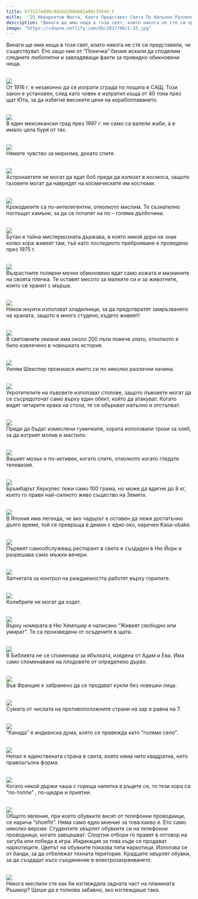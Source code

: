 ```yaml
---
title: b73157e89bc9da5d200eb82a9dc19544_t
mitle:  "25 Невероятни Факта, Които Представят Света По Напълно Различен Начин!"
description: "Винаги ще има неща в този свят, които никога не сте си представяли, че съществуват. Ето защо ние от &qout;Поничка&qout; бихме искали да споделим следните любопитни и завладяващ"
image: "https://cdnone.netlify.com/db/2017/06/1-33.jpg"
---
```


 <p>Винаги ще има неща в този свят, които никога не сте си представяли, че съществуват. Ето защо ние от “Поничка” бихме искали да споделим следните любопитни и завладяващи факти за привидно обикновени неща.</p>      <p> <br/><img src="https://cdnone.netlify.com/db/2017/06/1-33.jpg"/><br/> От 1916 г. е незаконно да се изпрати сграда по пощата в САЩ. Този закон е установен, след като човек е изпратил къща от 40 тона през щат Юта, за да избегне високите цени на корабоплаването.</p>  <p> <br/><img src="https://cdnone.netlify.com/db/2017/06/2-32.jpg"/><br/> В един мексикански град през 1997 г. не само са валели жаби, а е имало цяла буря от тях.</p> <p> <br/><img src="https://cdnone.netlify.com/db/2017/06/3-34.jpg"/><br/> Нямате чувство за миризма, докато спите.</p>      <p> <br/><img src="https://cdnone.netlify.com/db/2017/06/4-33.jpg"/><br/> Астронавтите не могат да ядат боб преди да излязат в космоса, защото газовете могат да навредят на космическите им костюми.</p> <p> <br/><img src="https://cdnone.netlify.com/db/2017/06/5-31.jpg"/><br/> Крокодилите са по-интелигентни, отколкото мислим. Те съзнателно поглъщат камъни, за да се потапят на по – голяма дълбочина.</p> <p> <br/><img src="https://cdnone.netlify.com/db/2017/06/6-31.jpg"/><br/> Бутан е тайна мистериозната държава, в която никой дори не знае колко хора живеят там, тъй като последното преброяване е проведено през 1975 г.</p> <p> <br/><img src="https://cdnone.netlify.com/db/2017/06/7-32.jpg"/><br/> Възрастните полярни мечки обикновено ядат само кожата и мазнините на своята плячка. Те оставят месото за малките си и за животните, които се хранят с мърша.</p>       <p> <br/><img src="https://cdnone.netlify.com/db/2017/06/8-33.jpg"/><br/> Някои инуити използват хладилници, за да предотвратят замръзването на храната, защото е много студено, където живеят!</p> <p> <br/><img src="https://cdnone.netlify.com/db/2017/06/9-32.jpg"/><br/> В световните океани има около 200 пъти повече злато, отколкото е било извлечено в човешката история.</p> <p> <br/><img src="https://cdnone.netlify.com/db/2017/06/10-30.jpg"/><br/> Уилям Шекспир произнася името си по няколко различни начина.</p> <p> <br/><img src="https://cdnone.netlify.com/db/2017/06/11-29.jpg"/><br/> Укротителите на лъвовете използват столове, защото лъвовете могат да се съсредоточат само върху един обект, който да атакуват. Когато видят четирите крака на стола, те се объркват напълно и отстъпват.</p> <p> <br/><img src="https://cdnone.netlify.com/db/2017/06/12-29.jpg"/><br/> Преди да бъдат измислени гумичките, хората използвали трохи за хляб, за да изтрият молив и мастило.</p> <p> <br/><img src="https://cdnone.netlify.com/db/2017/06/13-26.jpg"/><br/> Вашият мозък е по-активен, когато спите, отколкото когато гледате телевизия.</p>      <p> <br/><img src="https://cdnone.netlify.com/db/2017/06/14-27.jpg"/><br/> Бръмбарът Херкулес тежи само 100 грама, но може да вдигне до 8 кг, което го прави най-силното живо същество на Земята.</p> <p> <br/><img src="https://cdnone.netlify.com/db/2017/06/15-23.jpg"/><br/> В Япония има легенда, че ако чадърът е оставен да лежи достатъчно дълго време, той се превръща в демон с едно око, наречен Kasa-obake.</p> <p> <br/><img src="https://cdnone.netlify.com/db/2017/06/16-20.jpg"/><br/> Първият самообслужващ ресторант в света е създаден в Ню Йорк и разрешава само мъжки вечери.</p> <p> <br/><img src="https://cdnone.netlify.com/db/2017/06/17-17.jpg"/><br/> Хапчетата за контрол на раждаемостта работят върху горилите.</p>      <p> <br/><img src="https://cdnone.netlify.com/db/2017/06/18-16.jpg"/><br/> Колибрите не могат да ходят.</p> <p> <br/><img src="https://cdnone.netlify.com/db/2017/06/19-14.jpg"/><br/> Върху номерата в Ню Хемпшир е написано “Живеят свободно или умират”. Те са произведени от осъдените в щата.</p> <p> <br/><img src="https://cdnone.netlify.com/db/2017/06/20-14.jpg"/><br/> В Библията не се споменава за ябълката, изядена от Адам и Ева. Има само споменаване на плодовете от определено дърво.</p> <p> <br/><img src="https://cdnone.netlify.com/db/2017/06/21-11.jpg"/><br/> Във Франция е забранено да се продават кукли без човешки лица.</p> <p> <br/><img src="https://cdnone.netlify.com/db/2017/06/22-9.jpg"/><br/> Сумата от числата на противоположните страни на зар е равна на 7.</p> <p> <br/><img src="https://cdnone.netlify.com/db/2017/06/23-7.jpg"/><br/> “Канада” е индианска дума, която се превежда като “голямо село”.</p> <p> <br/><img src="https://cdnone.netlify.com/db/2017/06/24-6.jpg"/><br/> Непал е единствената страна в света, която няма нито квадратна, нито правоъгълна форма.</p> <p> <br/><img src="https://cdnone.netlify.com/db/2017/06/25-5.jpg"/><br/> Когато някой държи чаша с гореща напитка в ръцете си, то тези хора са “по-топли” , по-щедри и приятни.</p> <p> <br/><img src="https://cdnone.netlify.com/db/2017/06/26-3.jpg"/><br/> Общото явление, при което обувките висят от телефонни проводници, се нарича “shoefiti”. Няма само едно мнение за това какво е. Ето само няколко версии: Студентите хвърлят обувките си на телефонни проводници, когато завършват. Спортни отбори го правят в отговор на загуба или победа в игра. Индикация за това къде се продават наркотиците. Цветът на обувките показва типа наркотици. Използва се от банди, за да отбележат тяхната територия. Крадците хвърлят обувки, за да създадат късо съединение в електрозахранването.</p>  <p> <br/><img src="https://cdnone.netlify.com/db/2017/06/28-1.jpg"/><br/> Някога мислили сте как би изглеждала задната част на планината Ръшмор? Щеше да е толкова забавно, ако изглеждаше така.</p>       